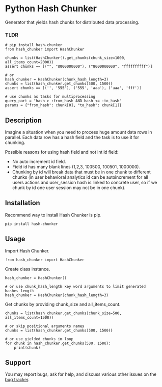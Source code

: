 # Python Hash Chunker

Generator that yields hash chunks for distributed data processing.

### TLDR

```
# pip install hash-chunker
from hash_chunker import HashChunker

chunks = list(HashChunker().get_chunks(chunk_size=1000, all_items_count=2000))
assert chunks == [("", "8000000000"), ("8000000000", "ffffffffff")]

# or
hash_chunker = HashChunker(chunk_hash_length=3)
chunks = list(hash_chunker.get_chunks(500, 1500))
assert chunks == [('', '555'), ('555', 'aaa'), ('aaa', 'fff')]

# use chunks as tasks for multiprocessing
query_part = "hash > :from_hash AND hash <= :to_hash"
params = {"from_hash": chunk[0], "to_hash": chunk[1]}
```

## Description

Imagine a situation when you need to process huge amount data rows in parallel.
Each data row has a hash field and the task is to use it for chunking.

Possible reasons for using hash field and not int id field:
- No auto increment id field.
- Field id has many blank lines (1,2,3, 100500, 100501, 1000000).
- Chunking by id will break data that must be in one chunk to different chunks
(in user behavioral analytics id can be autoincrement for all users actions and
user_session hash is linked to concrete user, so if we chunk by id one user session may
not be in one chunk).

## Installation

Recommend way to install Hash Chunker is pip.

```
pip install hash-chunker
```

## Usage

Import Hash Chunker.
```
from hash_chunker import HashChunker
```

Create class instance.
```
hash_chunker = HashChunker()

# or use chunk_hash_length key word arguments to limit generated hashes length
hash_chunker = HashChunker(chunk_hash_length=3)
```

Get chunks by providing chunk_size and all_items_count.

```
chunks = list(hash_chunker.get_chunks(chunk_size=500, all_items_count=1500))

# or skip positional arguments names
chunks = list(hash_chunker.get_chunks(500, 1500))

# or use yielded chunks in loop
for chunk in hash_chunker.get_chunks(500, 1500):
    print(chunk)
```

## Support
You may report bugs, ask for help, and discuss various other issues
on the [bug tracker](https://github.com/whysage/hash_chunker/issues).
